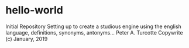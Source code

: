 # hello-world
Initial Repository
Setting up to create a studious engine using the english language, definitions, synonyms, antonyms...
Peter A. Turcotte
Copywrite (c) January, 2019
